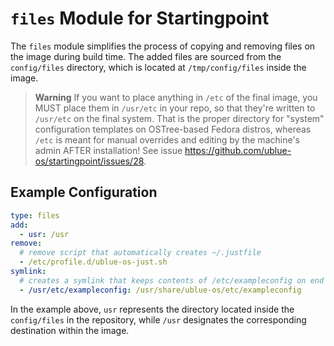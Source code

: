 # `files` Module for Startingpoint

The `files` module simplifies the process of copying and removing files on the image during build time. The added files are sourced from the `config/files` directory, which is located at `/tmp/config/files` inside the image.

> **Warning**
> If you want to place anything in `/etc` of the final image, you MUST place them in `/usr/etc` in your repo, so that they're written to `/usr/etc` on the final system. That is the proper directory for "system" configuration templates on OSTree-based Fedora distros, whereas `/etc` is meant for manual overrides and editing by the machine's admin AFTER installation! See issue https://github.com/ublue-os/startingpoint/issues/28.

## Example Configuration

```yaml
type: files
add:
  - usr: /usr
remove:
  # remove script that automatically creates ~/.justfile
  - /etc/profile.d/ublue-os-just.sh
symlink:
  # creates a symlink that keeps contents of /etc/exampleconfig on end user machine to always be up-to-date with file supplied by the image
  - /usr/etc/exampleconfig: /usr/share/ublue-os/etc/exampleconfig
```

In the example above, `usr` represents the directory located inside the `config/files` in the repository, while `/usr` designates the corresponding destination within the image.
